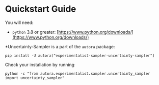 # Quickstart Guide

You will need:

- `python` 3.8 or greater: [https://www.python.org/downloads/](https://www.python.org/downloads/)

*Uncertainty-Sampler is a part of the `autora` package:

```shell
pip install -U autora["experimentalist-sampler-uncertainty-sampler"]
```


Check your installation by running:
```shell
python -c "from autora.experimentalist.sampler.uncertainty_sampler import uncertainty_sampler"
```
